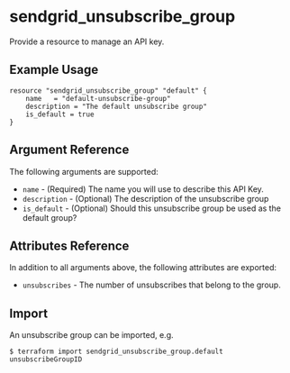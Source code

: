 # sendgrid_unsubscribe_group

Provide a resource to manage an API key.

## Example Usage

```hcl
resource "sendgrid_unsubscribe_group" "default" {
	name   = "default-unsubscribe-group"
	description = "The default unsubscribe group"
    is_default = true
}
```

## Argument Reference

The following arguments are supported:

* `name` - (Required) The name you will use to describe this API Key.
* `description` - (Optional) The description of the unsubscribe group
* `is_default` - (Optional) Should this unsubscribe group be used as the default group?

## Attributes Reference

In addition to all arguments above, the following attributes are exported:

* `unsubscribes` - The number of unsubscribes that belong to the group.


## Import

An unsubscribe group can be imported, e.g.
```hcl
$ terraform import sendgrid_unsubscribe_group.default unsubscribeGroupID
```
